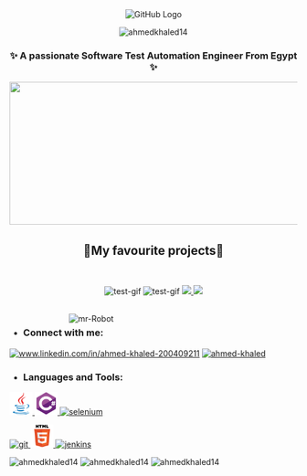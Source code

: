 <div align="center">
<img src="https://user-images.githubusercontent.com/68038931/147786006-0319c172-f433-458f-bbe4-036e303dd6a6.gif"  alt="GitHub Logo" width="120" height="120" />
  <p align="center"> <img src="https://komarev.com/ghpvc/?username=ahmedkhaled14&label=Profile%20views&color=0e75b6&style=flat" alt="ahmedkhaled14" />  </p>
</div>
<h3 align="center"> ✨ A passionate Software Test Automation Engineer From Egypt ✨</h3>
<div align="center">
  <img src= "https://user-images.githubusercontent.com/68038931/147420045-83d4a31b-1bfb-4201-b52d-4112fabf14f9.png" width="1000" height="250"  />
</div>

<h2 align="center">💫My favourite projects💫</h2>
<br />

<p align="center">
  <img width="380"  src="https://user-images.githubusercontent.com/68038931/147838946-616b4ed7-2e9c-4c03-8cdd-65b2b00b2d79.gif" alt="test-gif" />
  <img width="380"  src="https://user-images.githubusercontent.com/68038931/147838988-0179a135-1d5f-4031-bc7c-3416f3286af9.gif" alt="test-gif" />
 <a href="https://github.com/ahmedkhaled14/MyStore_TestAutomation">
  <img align="" src="https://github-readme-stats.vercel.app/api/pin/?username=ahmedkhaled14&repo=MyStore_TestAutomation&theme=gotham" />
</a>
  <a href="https://github.com/ahmedkhaled14/FakeRESTApiUsingSHAFTengine">
  <img align="" src="https://github-readme-stats.vercel.app/api/pin/?username=ahmedkhaled14&repo=FakeRESTApiUsingSHAFTengine&theme=gotham" />
</a>
</p>
<br />

  <img align="right" alt="mr-Robot" src="https://user-images.githubusercontent.com/68038931/147786142-16d50ae4-eb74-41bd-aefa-6e12a5e161d5.gif" width="400" width="400" />

- <h3 align="left"> Connect with me:</h3>
<p align="left">
<a href="https://linkedin.com/in/www.linkedin.com/in/ahmed-khaled-200409211" target="blank"><img align="center" src="https://raw.githubusercontent.com/rahuldkjain/github-profile-readme-generator/master/src/images/icons/Social/linked-in-alt.svg" alt="www.linkedin.com/in/ahmed-khaled-200409211" height="30" width="40" /></a>
<a href="https://stackexchange.com/users/19358869/ahmed-khaled" target="blank"><img align="center" src="https://raw.githubusercontent.com/rahuldkjain/github-profile-readme-generator/master/src/images/icons/Social/stack-overflow.svg" alt="ahmed-khaled" height="30" width="40" /></a>
</p>

- <h3 align="left"> Languages and Tools:</h3>
<p align="left"> <a href="https://getbootstrap.com" target="_blank" rel="noreferrer">
   <a href="https://www.java.com" target="_blank" rel="noreferrer"> <img src="https://raw.githubusercontent.com/devicons/devicon/master/icons/java/java-original.svg" alt="java" width="40" height="40"/> </a>
  <a href="https://www.w3schools.com/cs/" target="_blank" rel="noreferrer"> <img src="https://raw.githubusercontent.com/devicons/devicon/master/icons/csharp/csharp-original.svg" alt="csharp" width="40" height="40"/> </a>
  <a href="https://www.selenium.dev" target="_blank" rel="noreferrer"> <img src="https://raw.githubusercontent.com/detain/svg-logos/780f25886640cef088af994181646db2f6b1a3f8/svg/selenium-logo.svg" alt="selenium" width="40" height="40"/> </a> </p>
   </a> 
  <a href="https://git-scm.com/" target="_blank" rel="noreferrer"> <img src="https://www.vectorlogo.zone/logos/git-scm/git-scm-icon.svg" alt="git" width="40" height="40"/> </a> <a href="https://www.w3.org/html/" target="_blank" rel="noreferrer"> <img src="https://raw.githubusercontent.com/devicons/devicon/master/icons/html5/html5-original-wordmark.svg" alt="html5" width="40" height="40"/> </a> <a href="https://www.jenkins.io" target="_blank" rel="noreferrer"> <img src="https://www.vectorlogo.zone/logos/jenkins/jenkins-icon.svg" alt="jenkins" width="40" height="40"/> </a> 
<br />

 <p align="left"> 
  <img src="https://github-readme-stats.vercel.app/api/top-langs/?username=ahmedkhaled14&layout=compact&theme=gotham" alt="ahmedkhaled14" width="400"  />
  <img src="https://github-readme-streak-stats.herokuapp.com/?user=ahmedkhaled14&show_icons=true&theme=gotham"  alt="ahmedkhaled14"  width="400" />
   <img src="https://github-readme-stats.vercel.app/api?username=ahmedkhaled14&show_icons=true&theme=gotham"   alt="ahmedkhaled14"   width="400" />
  </p>
  
<!-- <p align="center"> <a href="https://github.com/ryo-ma/github-profile-trophy"><img src="https://github-profile-trophy.vercel.app/?username=ahmedkhaled14" alt="ahmedkhaled14" /></a> </p> -->

